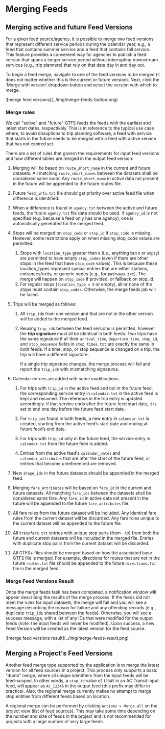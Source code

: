 # Merging Feeds

## Merging active and future Feed Versions
For a given feed source/agency, it is possible to merge two feed versions that represent different service periods during the calendar year, e.g., a feed that contains summer service and a feed that contains fall service. This feature provides a convenient way for agencies to publish a feed version that spans a longer service period without interrupting downstream services (e.g., trip planners) that rely on that data day in and day out.

To begin a feed merge, navigate to one of the feed versions to be merged (it does not matter whether this is the current or future version). Next, click the 'Merge with version' dropdown button and select the version with which to merge.
<div class="img-center">
  ![merge feed versions](../img/merge-feeds-button.png)
</div>

### Merge rules
We call "active" and "future" GTFS feeds the feeds with the earliest and latest start dates, respectively.
This is in reference to the typical use case where, to avoid disruptions to trip planning software,
a feed with service that starts in the future needs to be merged with a feed with active service that has not expired yet.  

There are a set of rules that govern the requirements for input feed versions and how different tables are merged in the output feed version:

1. Merging will be based on `route_short_name` in the current and future datasets. All matching
  `route_short_names` between the datasets shall be considered same route. Any `route_short_name`
  in active data not present in the future will be appended to the future routes file.
1. Future `feed_info.txt` file should get priority over active feed file when difference is
  identified.
1. When a difference is found in `agency.txt` between the active and future feeds, the future
  `agency.txt` file data should be used. If `agency_id` is not specified (e.g. because a feed only has one agency),
  one is automatically generated for the merged feed.
1. Stops will be merged on `stop_code` or `stop_id` if `stop_code` is missing. However, some restrictions apply on
  when missing stop_code values are permitted:
    1. Stops with `location_type` greater than `0` (i.e., anything but `0` or `empty`) are permitted
       to have empty `stop_codes` (even if there are other stops in the feed that have
       `stop_code` values). This is because these location_types represent special entries
       that are either stations, entrances/exits, or generic nodes (e.g., for
       `pathways.txt`). The merge will happen on `stop_code` if provided, or fallback on stop_id.
    2. For regular stops (`location_type = 0` or empty), all or none of the stops must
       contain `stop_codes`. Otherwise, the merge feeds job will be failed.

1. Trips will be merged as follows:
    1. All `trip_id`s from one version and that are not in the other version will be added to the merged feed.

    2. Reusing `trip_id`s between the feed versions is permitted,
       however the **trip signature** must all be identical in both feeds.
       Two trips have the same signature if all their `arrival_time`, `departure_time`, `stop_id`, and `stop_sequence`
       fields in `stop_times.txt` are exactly the same in both feeds. If a time, stop, or stop sequence is changed on a trip,
       the trip will have a different signature.
      
       If a single trip signature changes, the merge process will fail and report the `trip_id`s with mismatching signatures.

2. Calendar entries are added with some modifications.
    1. For trips with `trip_id` in the active feed and not in the future feed, the corresponding service entry
       in `calendar.txt` in the active feed is kept and renamed. The reference in the trip entry is updated accordingly.
       If that service ends after the future feed start date, it is set to end one day before the future feed start date.

    2. For `trip_id`s found in both feeds, a new entry in `calendar.txt` is created,
       starting from the active feed’s start date and ending at future feed’s end date.

    3. For trips with `trip_id` only in the future feed, the service entry in `calendar.txt` from the future feed is added.

    4. Entries from the active feed's `calendar_dates` and `calendar_attributes` that are after the start of the future feed,
       or entries that become unreferenced are removed.

1. New `shape_ids` in the future datasets should be appended in the merged feed.
1. Merging `fare_attributes` will be based on `fare_id` in the current and future datasets. All
  matching `fare_ids` between the datasets shall be considered same fare. Any `fare_id` in active
  data not present in the future will be appended to the future `fare_attributes` file.
1. All fare rules from the future dataset will be included. Any identical fare rules from
  the current dataset will be discarded. Any fare rules unique to the current dataset will be
  appended to the future file.
1. All `transfers.txt` entries with unique stop pairs (from - to) from both the future and
  current datasets will be included in the merged file. Entries with duplicate stop pairs from
  the current dataset will be discarded.
1. All GTFS+ files should be merged based on how the associated base GTFS file is merged. For
  example, directions for routes that are not in the future `routes.txt` file should be appended
  to the future `directions.txt` file in the merged feed.

### Merge Feed Versions Result
Once the merge feeds task has been completed, a notification window will appear describing the results of the merge process. If the feeds did not meet the rules for input datasets, the merge will fail and you will see a message describing the reason for failure and any offending records (e.g., duplicate `trip_ids` shared between the feeds). Otherwise, you will see a success message, with a list of any IDs that were modified for the output feeds (note: the input feeds will never be modified). Upon success, a new Feed Version will be created as the latest version for the feed source.
<div class="img-center">
  ![merge feed versions result](../img/merge-feeds-result.png)
</div>

## Merging a Project's Feed Versions
Another feed merge type supported by the application is to merge the latest version for all feed sources in a project. This process only supports a basic "dumb" merge, where all unique identifiers from the input feeds will be feed-scoped. In other words, a `stop_id` value of `12345` in an AC Transit input feed, will appear as `AC_12345` in the output feed (this prefix may differ in practice). Also, the regional merge currently makes no attempt to merge stop entities from different feeds based on location.

A regional merge can be performed by clicking `Actions > Merge all` on the project view (list of feed sources). This may take some time depending on the number and size of feeds in the project and is not recommended for projects with a large number of very large feeds.
